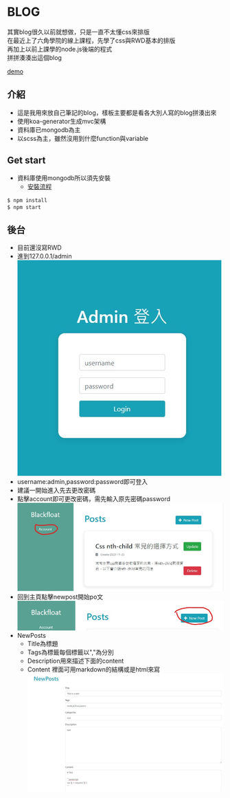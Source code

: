 # BLOG


其實blog很久以前就想做，只是一直不太懂css來排版<br>
在最近上了六角學院的線上課程，先學了css與RWD基本的排版<br>
再加上以前上課學的node.js後端的程式<br>
拼拼湊湊出這個blog


[demo](http://35.236.180.209/)

## 介紹
* 這是我用來放自己筆記的blog，樣板主要都是看各大別人寫的blog拼湊出來
* 使用koa-generator生成mvc架構
* 資料庫已mongodb為主
* 以scss為主，雖然沒用到什麼function與variable

## Get start
* 資料庫使用mongodb所以須先安裝
    * [安裝流程](http://35.236.180.209/content/5fe5d53a4d8a12084f2a944e)
```shell
$ npm install
$ npm start 
```

## 後台

* 目前還沒寫RWD
* 進到127.0.0.1/admin<br>
![login](./demo/2020-12-25-211449.jpg)
* username:admin,password:password即可登入
* 建議一開始進入先去更改密碼
* 點擊account即可更改密碼，需先輸入原先密碼password
![change-password](./demo/2020-12-25-211631.jpg)
* 回到主頁點擊newpost開始po文<br>
![post](./demo/2020-12-25-212016.jpg)
* NewPosts
    * Title為標題
    * Tags為標籤每個標籤以","為分別
    * Description用來描述下面的content
    * Content 裡面可用markdown的結構或是html來寫
![post2](./demo/2020-12-25-212229.jpg)